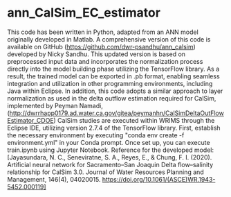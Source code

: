 # ann_CalSim_EC_estimator
This code has been written in Python, adapted from an ANN model originally developed in Matlab. A comprehensive version of this code is available on GitHub (https://github.com/dwr-psandhu/ann_calsim) developed by Nicky Sandhu. This updated version is based on preprocessed input data and incorporates the normalization process directly into the model building phase utilizing the TensorFlow library. As a result, the trained model can be exported in .pb format, enabling seamless integration and utilization in other programming environments, including Java within Eclipse. In addition, this code adopts a similar approach to layer normalization as used in the delta outflow estimation required for CalSim, implemented by Peyman Namadi, (http://dwrrhapp0179.ad.water.ca.gov/gitea/peymanhn/CalSimDeltaOutFlowEstimator_CDOE)
CalSim studies are executed within WRIMS through the Eclipse IDE, utilizing version 2.7.4 of the TensorFlow library. First, establish the necessary environment by executing "conda env create -f environment.yml" in your Conda prompt. Once set up, you can execute train.ipynb using Jupyter Notebook. Reference for the developed model: [Jayasundara, N. C., Seneviratne, S. A., Reyes, E., & Chung, F. I. (2020). Artificial neural network for Sacramento–San Joaquin Delta flow–salinity relationship for CalSim 3.0. Journal of Water Resources Planning and Management, 146(4), 04020015. https://doi.org/10.1061/(ASCE)WR.1943-5452.000119]


